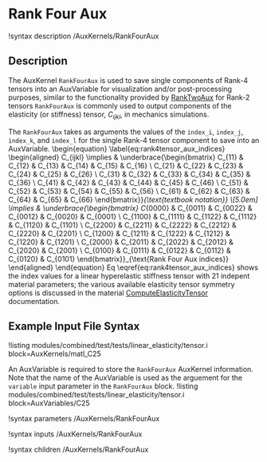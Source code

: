 # Rank Four Aux
!syntax description /AuxKernels/RankFourAux

## Description
The AuxKernel `RankFourAux` is used to save single components of Rank-4 tensors into an AuxVariable for visualization and/or post-processing purposes, similar to the functionality provided by [RankTwoAux](/RankTwoAux.md) for Rank-2 tensors
`RankFourAux` is commonly used to output components of the elasticity (or stiffness) tensor, $C_{ijkl}$, in mechanics simulations.

The `RankFourAux` takes as arguments the values of the `index_i`, `index_j`, `index_k`, and `index_l` for the single Rank-4 tensor component to save into an AuxVariable.
\begin{equation}
\label{eq:rank4tensor_aux_indices}
  \begin{aligned}
        C_{ijkl} \implies & \underbrace{\begin{bmatrix}
                      C_{11} & C_{12} & C_{13} & C_{14} & C_{15} & C_{16} \\
                      C_{21} & C_{22} & C_{23} & C_{24} & C_{25} & C_{26} \\
                      C_{31} & C_{32} & C_{33} & C_{34} & C_{35} & C_{36} \\
                      C_{41} & C_{42} & C_{43} & C_{44} & C_{45} & C_{46} \\
                      C_{51} & C_{52} & C_{53} & C_{54} & C_{55} & C_{56} \\
                      C_{61} & C_{62} & C_{63} & C_{64} & C_{65} & C_{66}
                      \end{bmatrix}}_{\text{textbook notation}} \\[5.0em]
         \implies & \underbrace{\begin{bmatrix}
                      C_{0000} & C_{0011} & C_{0022} & C_{0012} & C_{0020} & C_{0001} \\
                      C_{1100} & C_{1111} & C_{1122} & C_{1112} & C_{1120} & C_{1101} \\
                      C_{2200} & C_{2211} & C_{2222} & C_{2212} & C_{2220} & C_{2201} \\
                      C_{1200} & C_{1211} & C_{1222} & C_{1212} & C_{1220} & C_{1201} \\
                      C_{2000} & C_{2011} & C_{2022} & C_{2012} & C_{2020} & C_{2001} \\
                      C_{0100} & C_{0111} & C_{0122} & C_{0112} & C_{0120} & C_{0101}
                      \end{bmatrix}}_{\text{Rank Four Aux indices}}
  \end{aligned}
\end{equation}
Eq \eqref{eq:rank4tensor_aux_indices} shows the index values for a linear hyperelastic stiffness tensor with 21 indepent material parameters; the various available elasticity tensor symmetry options is discussed in the material [ComputeElasticityTensor](/Materials/tensor_mechanics/ComputeElasticityTensor.md) documentation.

## Example Input File Syntax
!listing modules/combined/test/tests/linear_elasticity/tensor.i block=AuxKernels/matl_C25

An AuxVariable is required to store the `RankFourAux` AuxKernel information. Note that the name of the AuxVariable is used as the arguement for the `variable` input parameter in the `RankFourAux` block.
!listing modules/combined/test/tests/linear_elasticity/tensor.i block=AuxVariables/C25

!syntax parameters /AuxKernels/RankFourAux

!syntax inputs /AuxKernels/RankFourAux

!syntax children /AuxKernels/RankFourAux
